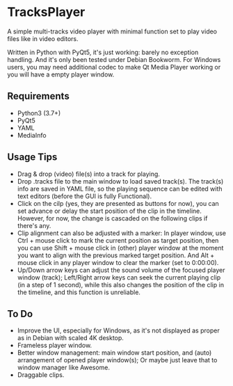 # TracksPlayer

A simple multi-tracks video player with minimal function set to play video files like in video editors.

Written in Python with PyQt5, it's just working: barely no exception handling. And it's only been tested under Debian Bookworm. For Windows users, you may need additional codec to make Qt Media Player working or you will have a empty player window.

## Requirements 
- Python3 (3.7+)
- PyQt5
- YAML
- MediaInfo

## Usage Tips
- Drag & drop (video) file(s) into a track for playing.
- Drop .tracks file to the main window to load saved track(s). The track(s) info are saved in YAML file, so the playing sequence can be edited with text editors (before the GUI is fully Functional).
- Click on the cilp (yes, they are presented as buttons for now), you can set advance or delay the start position of the clip in the timeline. However, for now, the change is cascaded on the following clips if there's any.
- Clip alignment can also be adjusted with a marker: In player window, use Ctrl + mouse click to mark the current position as target position, then you can use Shift + mouse click in (other) player window at the moment you want to align with the previous marked target position. And Alt + mouse click in any player window to clear the marker (set to 0:00:00).
- Up/Down arrow keys can adjust the sound volume of the focused player window (track); Left/Right arrow keys can seek the current playing clip (in a step of 1 second), while this also changes the position of the clip in the timeline, and this function is unreliable.
 

## To Do
- Improve the UI, especially for Windows, as it's not displayed as proper as in Debian with scaled 4K desktop.
- Frameless player window.
- Better window management: main window start position, and (auto) arrangement of opened player window(s); Or maybe just leave that to window manager like Awesome.
- Draggable clips.